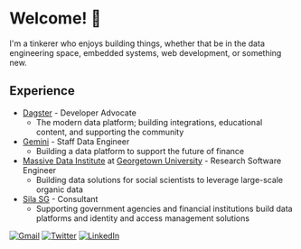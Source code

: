 # Welcome! 👋

I'm a tinkerer who enjoys building things, whether that be in the data engineering space, embedded systems, web development, or something new.

## Experience

- [Dagster](dagster.io) - Developer Advocate
    - The modern data platform; building integrations, educational content, and supporting the community
- [Gemini](https://gemini.com) - Staff Data Engineer
    - Building a data platform to support the future of finance
- [Massive Data Institute](https://mccourt.georgetown.edu/research/the-massive-data-institute/) at [Georgetown University](https://georgetown.edu) - Research Software Engineer
    - Building data solutions for social scientists to leverage large-scale organic data
- [Sila SG](https://www.silasg.com/) - Consultant
    - Supporting government agencies and financial institutions build data platforms and identity and access management solutions

[![Gmail](https://img.shields.io/badge/-Email-000?logo=gmail)](mailto:colton.padden+github@fastmail.com)
[![Twitter](https://img.shields.io/badge/-Twitter-000?logo=twitter)](https://twitter.com/coltonpadden)
[![LinkedIn](https://img.shields.io/badge/LinkedIn-000?logo=linkedin)](https://www.linkedin.com/in/colton-padden/)
